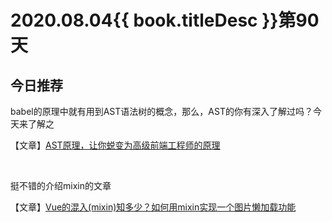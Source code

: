 # 2020.08.04{{ book.titleDesc }}第90天

## 今日推荐

babel的原理中就有用到AST语法树的概念，那么，AST的你有深入了解过吗？今天来了解之

【文章】[AST原理，让你蜕变为高级前端工程师的原理](https://juejin.im/post/6854573222071894029)

<br />

挺不错的介绍mixin的文章

【文章】[Vue的混入(mixin)知多少？如何用mixin实现一个图片懒加载功能](https://juejin.im/post/6856232743286767624)





